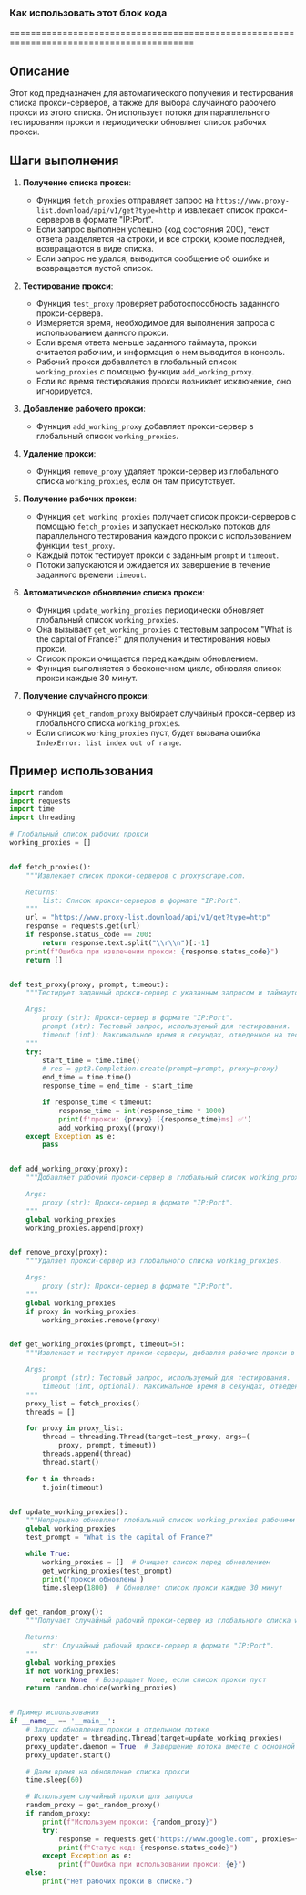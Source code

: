 ### **Как использовать этот блок кода**

=========================================================================================

Описание
-------------------------
Этот код предназначен для автоматического получения и тестирования списка прокси-серверов, а также для выбора случайного рабочего прокси из этого списка. Он использует потоки для параллельного тестирования прокси и периодически обновляет список рабочих прокси.

Шаги выполнения
-------------------------
1. **Получение списка прокси**:
   - Функция `fetch_proxies` отправляет запрос на `https://www.proxy-list.download/api/v1/get?type=http` и извлекает список прокси-серверов в формате "IP:Port".
   - Если запрос выполнен успешно (код состояния 200), текст ответа разделяется на строки, и все строки, кроме последней, возвращаются в виде списка.
   - Если запрос не удался, выводится сообщение об ошибке и возвращается пустой список.

2. **Тестирование прокси**:
   - Функция `test_proxy` проверяет работоспособность заданного прокси-сервера.
   - Измеряется время, необходимое для выполнения запроса с использованием данного прокси.
   - Если время ответа меньше заданного таймаута, прокси считается рабочим, и информация о нем выводится в консоль.
   - Рабочий прокси добавляется в глобальный список `working_proxies` с помощью функции `add_working_proxy`.
   - Если во время тестирования прокси возникает исключение, оно игнорируется.

3. **Добавление рабочего прокси**:
   - Функция `add_working_proxy` добавляет прокси-сервер в глобальный список `working_proxies`.

4. **Удаление прокси**:
   - Функция `remove_proxy` удаляет прокси-сервер из глобального списка `working_proxies`, если он там присутствует.

5. **Получение рабочих прокси**:
   - Функция `get_working_proxies` получает список прокси-серверов с помощью `fetch_proxies` и запускает несколько потоков для параллельного тестирования каждого прокси с использованием функции `test_proxy`.
   - Каждый поток тестирует прокси с заданным `prompt` и `timeout`.
   - Потоки запускаются и ожидается их завершение в течение заданного времени `timeout`.

6. **Автоматическое обновление списка прокси**:
   - Функция `update_working_proxies` периодически обновляет глобальный список `working_proxies`.
   - Она вызывает `get_working_proxies` с тестовым запросом "What is the capital of France?" для получения и тестирования новых прокси.
   - Список прокси очищается перед каждым обновлением.
   - Функция выполняется в бесконечном цикле, обновляя список прокси каждые 30 минут.

7. **Получение случайного прокси**:
   - Функция `get_random_proxy` выбирает случайный прокси-сервер из глобального списка `working_proxies`.
   - Если список `working_proxies` пуст, будет вызвана ошибка `IndexError: list index out of range`.

Пример использования
-------------------------

```python
import random
import requests
import time
import threading

# Глобальный список рабочих прокси
working_proxies = []


def fetch_proxies():
    """Извлекает список прокси-серверов с proxyscrape.com.

    Returns:
        list: Список прокси-серверов в формате "IP:Port".
    """
    url = "https://www.proxy-list.download/api/v1/get?type=http"
    response = requests.get(url)
    if response.status_code == 200:
        return response.text.split("\\r\\n")[:-1]
    print(f"Ошибка при извлечении прокси: {response.status_code}")
    return []


def test_proxy(proxy, prompt, timeout):
    """Тестирует заданный прокси-сервер с указанным запросом и таймаутом.

    Args:
        proxy (str): Прокси-сервер в формате "IP:Port".
        prompt (str): Тестовый запрос, используемый для тестирования.
        timeout (int): Максимальное время в секундах, отведенное на тест.
    """
    try:
        start_time = time.time()
        # res = gpt3.Completion.create(prompt=prompt, proxy=proxy)
        end_time = time.time()
        response_time = end_time - start_time

        if response_time < timeout:
            response_time = int(response_time * 1000)
            print(f'прокси: {proxy} [{response_time}ms] ✅')
            add_working_proxy((proxy))
    except Exception as e:
        pass


def add_working_proxy(proxy):
    """Добавляет рабочий прокси-сервер в глобальный список working_proxies.

    Args:
        proxy (str): Прокси-сервер в формате "IP:Port".
    """
    global working_proxies
    working_proxies.append(proxy)


def remove_proxy(proxy):
    """Удаляет прокси-сервер из глобального списка working_proxies.

    Args:
        proxy (str): Прокси-сервер в формате "IP:Port".
    """
    global working_proxies
    if proxy in working_proxies:
        working_proxies.remove(proxy)


def get_working_proxies(prompt, timeout=5):
    """Извлекает и тестирует прокси-серверы, добавляя рабочие прокси в глобальный список working_proxies.

    Args:
        prompt (str): Тестовый запрос, используемый для тестирования.
        timeout (int, optional): Максимальное время в секундах, отведенное на тестирование. По умолчанию 5.
    """
    proxy_list = fetch_proxies()
    threads = []

    for proxy in proxy_list:
        thread = threading.Thread(target=test_proxy, args=(
            proxy, prompt, timeout))
        threads.append(thread)
        thread.start()

    for t in threads:
        t.join(timeout)


def update_working_proxies():
    """Непрерывно обновляет глобальный список working_proxies рабочими прокси-серверами."""
    global working_proxies
    test_prompt = "What is the capital of France?"

    while True:
        working_proxies = []  # Очищает список перед обновлением
        get_working_proxies(test_prompt)
        print('прокси обновлены')
        time.sleep(1800)  # Обновляет список прокси каждые 30 минут


def get_random_proxy():
    """Получает случайный рабочий прокси-сервер из глобального списка working_proxies.

    Returns:
        str: Случайный рабочий прокси-сервер в формате "IP:Port".
    """
    global working_proxies
    if not working_proxies:
        return None  # Возвращает None, если список прокси пуст
    return random.choice(working_proxies)


# Пример использования
if __name__ == '__main__':
    # Запуск обновления прокси в отдельном потоке
    proxy_updater = threading.Thread(target=update_working_proxies)
    proxy_updater.daemon = True  # Завершение потока вместе с основной программой
    proxy_updater.start()

    # Даем время на обновление списка прокси
    time.sleep(60)

    # Используем случайный прокси для запроса
    random_proxy = get_random_proxy()
    if random_proxy:
        print(f"Используем прокси: {random_proxy}")
        try:
            response = requests.get("https://www.google.com", proxies={"http": random_proxy, "https": random_proxy}, timeout=10)
            print(f"Статус код: {response.status_code}")
        except Exception as e:
            print(f"Ошибка при использовании прокси: {e}")
    else:
        print("Нет рабочих прокси в списке.")